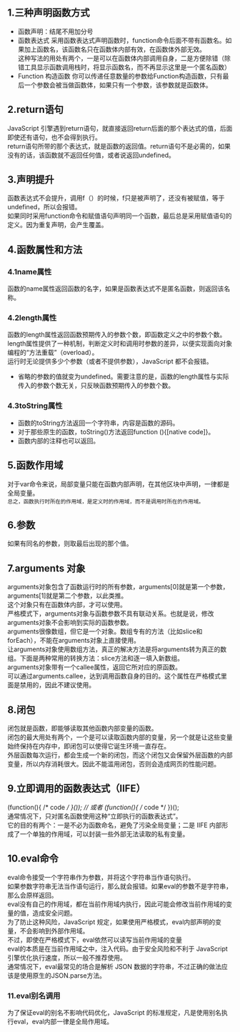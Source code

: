 ## 1.三种声明函数方式
* 函数声明：结尾不用加分号
* 函数表达式
采用函数表达式声明函数时，function命令后面不带有函数名。如果加上函数名，该函数名只在函数体内部有效，在函数体外部无效。  
这种写法的用处有两个，一是可以在函数体内部调用自身，二是方便除错（除错工具显示函数调用栈时，将显示函数名，而不再显示这里是一个匿名函数）
* Function 构造函数
你可以传递任意数量的参数给Function构造函数，只有最后一个参数会被当做函数体，如果只有一个参数，该参数就是函数体。  
## 2.return语句 
JavaScript 引擎遇到return语句，就直接返回return后面的那个表达式的值，后面即使还有语句，也不会得到执行。  
return语句所带的那个表达式，就是函数的返回值。return语句不是必需的，如果没有的话，该函数就不返回任何值，或者说返回undefined。  
## 3.声明提升
函数表达式不会提升，调用f（）的时候，f只是被声明了，还没有被赋值，等于undefined，所以会报错。  
如果同时采用function命令和赋值语句声明同一个函数，最后总是采用赋值语句的定义。因为重复声明，会产生覆盖。
## 4.函数属性和方法
### 4.1name属性
函数的name属性返回函数的名字，如果是函数表达式不是匿名函数，则返回该名称。
### 4.2length属性
函数的length属性返回函数预期传入的参数个数，即函数定义之中的参数个数。  
length属性提供了一种机制，判断定义时和调用时参数的差异，以便实现面向对象编程的“方法重载”（overload）。  
运行时无论提供多少个参数（或者不提供参数），JavaScript 都不会报错。  
* 省略的参数的值就变为undefined。需要注意的是，函数的length属性与实际传入的参数个数无关，只反映函数预期传入的参数个数。
### 4.3toString属性
* 函数的toString方法返回一个字符串，内容是函数的源码。  
* 对于那些原生的函数，toString()方法返回function (){[native code]}。
* 函数内部的注释也可以返回。
## 5.函数作用域
对于var命令来说，局部变量只能在函数内部声明，在其他区块中声明，一律都是全局变量。  
`总之，函数执行时所在的作用域，是定义时的作用域，而不是调用时所在的作用域。`
## 6.参数
如果有同名的参数，则取最后出现的那个值。
## 7.arguments 对象 
arguments对象包含了函数运行时的所有参数，arguments[0]就是第一个参数，arguments[1]就是第二个参数，以此类推。  
这个对象只有在函数体内部，才可以使用。  
严格模式下，arguments对象与函数参数不具有联动关系。也就是说，修改arguments对象不会影响到实际的函数参数。  
arguments很像数组，但它是一个对象。数组专有的方法（比如slice和forEach），不能在arguments对象上直接使用。  
让arguments对象使用数组方法，真正的解决方法是将arguments转为真正的数组。下面是两种常用的转换方法：slice方法和逐一填入新数组。  
arguments对象带有一个callee属性，返回它所对应的原函数。  
可以通过arguments.callee，达到调用函数自身的目的。这个属性在严格模式里面是禁用的，因此不建议使用。
## 8.闭包
闭包就是函数，即能够读取其他函数内部变量的函数。  
闭包的最大用处有两个，一个是可以读取函数内部的变量，另一个就是让这些变量始终保持在内存中，即闭包可以使得它诞生环境一直存在。  
外层函数每次运行，都会生成一个新的闭包，而这个闭包又会保留外层函数的内部变量，所以内存消耗很大。因此不能滥用闭包，否则会造成网页的性能问题。  
## 9.立即调用的函数表达式（IIFE）
(function(){ /* code */ }());
// 或者
(function(){ /* code */ })();  
通常情况下，只对匿名函数使用这种“立即执行的函数表达式”。  
它的目的有两个：一是不必为函数命名，避免了污染全局变量；二是 IIFE 内部形成了一个单独的作用域，可以封装一些外部无法读取的私有变量。  
## 10.eval命令
eval命令接受一个字符串作为参数，并将这个字符串当作语句执行。  
如果参数字符串无法当作语句运行，那么就会报错。如果eval的参数不是字符串，那么会原样返回。  
eval没有自己的作用域，都在当前作用域内执行，因此可能会修改当前作用域的变量的值，造成安全问题。  
为了防止这种风险，JavaScript 规定，如果使用严格模式，eval内部声明的变量，不会影响到外部作用域。  
不过，即使在严格模式下，eval依然可以读写当前作用域的变量  
eval的本质是在当前作用域之中，注入代码。由于安全风险和不利于 JavaScript 引擎优化执行速度，所以一般不推荐使用。  
通常情况下，eval最常见的场合是解析 JSON 数据的字符串，不过正确的做法应该是使用原生的JSON.parse方法。  
### 11.eval别名调用
为了保证eval的别名不影响代码优化，JavaScript 的标准规定，凡是使用别名执行eval，eval内部一律是全局作用域。
